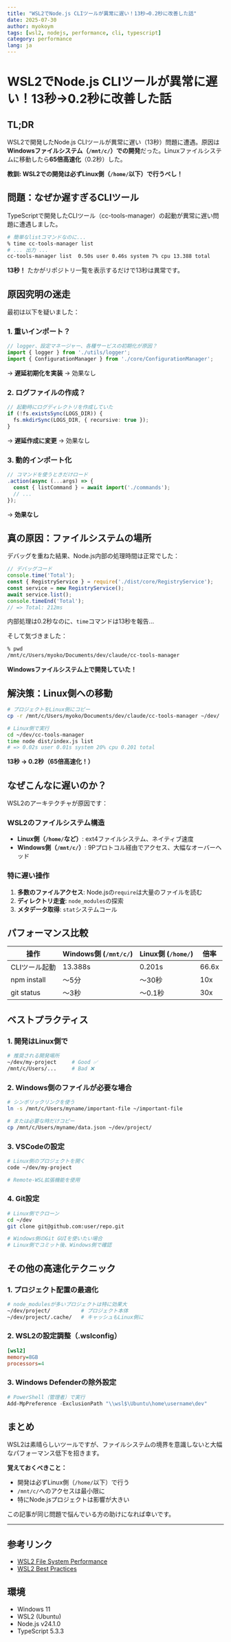 ```yaml
---
title: "WSL2でNode.js CLIツールが異常に遅い！13秒→0.2秒に改善した話"
date: 2025-07-30
author: myokoym
tags: [wsl2, nodejs, performance, cli, typescript]
category: performance
lang: ja
---
```


# WSL2でNode.js CLIツールが異常に遅い！13秒→0.2秒に改善した話

## TL;DR

WSL2で開発したNode.js CLIツールが異常に遅い（13秒）問題に遭遇。原因は**Windowsファイルシステム（`/mnt/c/`）での開発**だった。Linuxファイルシステムに移動したら**65倍高速化**（0.2秒）した。

**教訓: WSL2での開発は必ずLinux側（`/home/`以下）で行うべし！**

## 問題：なぜか遅すぎるCLIツール

TypeScriptで開発したCLIツール（cc-tools-manager）の起動が異常に遅い問題に遭遇しました。

```bash
# 簡単なlistコマンドなのに...
% time cc-tools-manager list
# ... 出力 ...
cc-tools-manager list  0.50s user 0.46s system 7% cpu 13.388 total
```

**13秒！** たかがリポジトリ一覧を表示するだけで13秒は異常です。

## 原因究明の迷走

最初は以下を疑いました：

### 1. 重いインポート？
```typescript
// logger、設定マネージャー、各種サービスの初期化が原因？
import { logger } from './utils/logger';
import { ConfigurationManager } from './core/ConfigurationManager';
```

→ **遅延初期化を実装** → 効果なし

### 2. ログファイルの作成？
```typescript
// 起動時にログディレクトリを作成していた
if (!fs.existsSync(LOGS_DIR)) {
  fs.mkdirSync(LOGS_DIR, { recursive: true });
}
```

→ **遅延作成に変更** → 効果なし

### 3. 動的インポート化
```typescript
// コマンドを使うときだけロード
.action(async (...args) => {
  const { listCommand } = await import('./commands');
  // ...
});
```

→ **効果なし**

## 真の原因：ファイルシステムの場所

デバッグを重ねた結果、Node.js内部の処理時間は正常でした：

```javascript
// デバッグコード
console.time('Total');
const { RegistryService } = require('./dist/core/RegistryService');
const service = new RegistryService();
await service.list();
console.timeEnd('Total');
// => Total: 212ms
```

内部処理は0.2秒なのに、`time`コマンドは13秒を報告...

そして気づきました：

```bash
% pwd
/mnt/c/Users/myoko/Documents/dev/claude/cc-tools-manager
```

**Windowsファイルシステム上で開発していた！**

## 解決策：Linux側への移動

```bash
# プロジェクトをLinux側にコピー
cp -r /mnt/c/Users/myoko/Documents/dev/claude/cc-tools-manager ~/dev/

# Linux側で実行
cd ~/dev/cc-tools-manager
time node dist/index.js list
# => 0.02s user 0.01s system 20% cpu 0.201 total
```

**13秒 → 0.2秒（65倍高速化！）**

## なぜこんなに遅いのか？

WSL2のアーキテクチャが原因です：

### WSL2のファイルシステム構造
- **Linux側（`/home/`など）**: ext4ファイルシステム、ネイティブ速度
- **Windows側（`/mnt/c/`）**: 9Pプロトコル経由でアクセス、大幅なオーバーヘッド

### 特に遅い操作
1. **多数のファイルアクセス**: Node.jsの`require`は大量のファイルを読む
2. **ディレクトリ走査**: `node_modules`の探索
3. **メタデータ取得**: `stat`システムコール

## パフォーマンス比較

| 操作 | Windows側 (`/mnt/c/`) | Linux側 (`/home/`) | 倍率 |
|------|----------------------|-------------------|------|
| CLIツール起動 | 13.388s | 0.201s | 66.6x |
| npm install | 〜5分 | 〜30秒 | 10x |
| git status | 〜3秒 | 〜0.1秒 | 30x |

## ベストプラクティス

### 1. 開発はLinux側で
```bash
# 推奨される開発場所
~/dev/my-project     # Good ✅
/mnt/c/Users/...     # Bad ❌
```

### 2. Windows側のファイルが必要な場合
```bash
# シンボリックリンクを使う
ln -s /mnt/c/Users/myname/important-file ~/important-file

# または必要な時だけコピー
cp /mnt/c/Users/myname/data.json ~/dev/project/
```

### 3. VSCodeの設定
```bash
# Linux側のプロジェクトを開く
code ~/dev/my-project

# Remote-WSL拡張機能を使用
```

### 4. Git設定
```bash
# Linux側でクローン
cd ~/dev
git clone git@github.com:user/repo.git

# Windows側のGit GUIを使いたい場合
# Linux側でコミット後、Windows側で確認
```

## その他の高速化テクニック

### 1. プロジェクト配置の最適化
```bash
# node_modulesが多いプロジェクトは特に効果大
~/dev/project/          # プロジェクト本体
~/dev/project/.cache/   # キャッシュもLinux側に
```

### 2. WSL2の設定調整（.wslconfig）
```ini
[wsl2]
memory=8GB
processors=4
```

### 3. Windows Defenderの除外設定
```powershell
# PowerShell（管理者）で実行
Add-MpPreference -ExclusionPath "\\wsl$\Ubuntu\home\username\dev"
```

## まとめ

WSL2は素晴らしいツールですが、ファイルシステムの境界を意識しないと大幅なパフォーマンス低下を招きます。

**覚えておくべきこと：**
- 開発は必ずLinux側（`/home/`以下）で行う
- `/mnt/c/`へのアクセスは最小限に
- 特にNode.jsプロジェクトは影響が大きい

この記事が同じ問題で悩んでいる方の助けになれば幸いです。

---

## 参考リンク
- [WSL2 File System Performance](https://docs.microsoft.com/en-us/windows/wsl/compare-versions)
- [WSL2 Best Practices](https://docs.microsoft.com/en-us/windows/wsl/best-practices)

## 環境
- Windows 11
- WSL2 (Ubuntu)
- Node.js v24.1.0
- TypeScript 5.3.3
